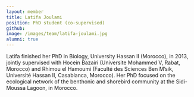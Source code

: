 ```yaml
---
layout: member
title: Latifa Joulami
position: PhD student (co-supervised)
github: 
image: /images/team/latifa-joulami.jpg
alumni: true
---
```


Latifa finished her PhD in Biology, University Hassan II (Morocco), in 2013, jointly supervised with Hocein Bazairi (Universite Mohammed V, Rabat, Morocco) and Rhimou el Hamoumi (Faculté des Sciences Ben M’sik, Université Hassan II, Casablanca, Morocco). Her PhD focused on the ecological network of the benthonic and shorebird community at the Sidi-Moussa Lagoon, in Morocco.